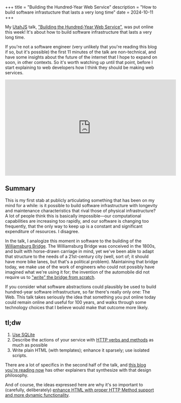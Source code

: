+++
title = "Building the Hundred-Year Web Service"
description = "How to build software infrastucture that lasts a very long time"
date = 2024-10-11
+++

<style>
iframe {
  display: block;
  margin: 10px auto;
}
</style>

My [UtahJS](https://utahjs.com/) talk, ["Building the Hundred-Year Web Service"](https://www.youtube.com/watch?v=lASLZ9TgXyc), was put online this week!
It's about how to build software infrastructure that lasts a very long time.

If you're not a software engineer (very unlikely that you're reading this blog if so, but it's possible) the first 11 minutes of the talk are non-technical, and have some insights about the future of the internet that I hope to expand on soon, in other contexts.
So it's worth watching up until that point, before I start explaining to web developers how I think they should be making web services.

<iframe width="560" height="315" src="https://www.youtube-nocookie.com/embed/lASLZ9TgXyc?si=QbvceWOSzarlGWVr" title="YouTube video player" frameborder="0" allow="accelerometer; autoplay; clipboard-write; encrypted-media; gyroscope; picture-in-picture; web-share" referrerpolicy="strict-origin-when-cross-origin" allowfullscreen></iframe>

## Summary

This is my first stab at publicly articulating something that has been on my mind for a while: is it possible to build software infrastructure with longevity and maintenance characteristics that rival those of physical infrastructure?
A lot of people think this is basically impossible—our computational capabilities are increasing too rapidly, and our software is changing too frequently, that the only way to keep up is a constant and significant expenditure of resources.
I disagree.

In the talk, I analogize this moment in software to the building of the [Williamsburg Bridge](https://en.wikipedia.org/wiki/Williamsburg_Bridge).
The Williamsburg Bridge was conceived in the 1800s, and built with horse-drawn carriage in mind, yet we've been able to adapt that structure to the needs of a 21st-century city (well, sort of; it should have more bike lanes, but that's a political problem).
Maintaining that bridge today, we make use of the work of engineers who could not possibly have imagined what we're using it for; the invention of the automobile did not require us to ["write" the bridge from scratch](https://www.joelonsoftware.com/2000/04/06/things-you-should-never-do-part-i/).

If you consider what software abstractions could plausibly be used to build hundred-year software infrastructure, so far there's really only one: The Web.
This talk takes seriously the idea that something you put online today could remain online and useful for 100 years, and walks through some technology choices that I believe would make that outcome more likely.

## tl;dw

1. [Use SQLite](https://blog.wesleyac.com/posts/consider-sqlite)
2. Describe the actions of your service with [HTTP verbs and methods](https://alexanderpetros.com/triptych/form-http-methods#REST-in%20Practice) as much as possible
3. Write plain HTML (with templates); enhance it sparsely; use isolated scripts.

There are a lot of specifics in the second half of the talk, and [this blog you're reading now](/blog) has other explainers that synthesize with that design philosophy.

And of course, the ideas expressed here are why it's so important to (carefully, deliberately) [enhance HTML with proper HTTP Method support and more dynamic functionality](https://alexanderpetros.com/triptych/).
